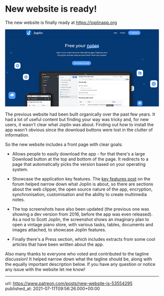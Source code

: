 # New website is ready!

The new website is finally ready at https://joplinapp.org

![](images/20210711-095626_0.png)

The previous website had been built organically over the past few years. It had a lot of useful content but finding your way was tricky and, for new users, it wasn't clear what Joplin was about. Finding out how to install the app wasn't obvious since the download buttons were lost in the clutter of information.

So the new website includes a front page with clear goals:

- Allows people to easily download the app - for that there's a large Download button at the top and bottom of the page. It redirects to a page that automatically picks the version based on your operating system.
    
- Showcase the application key features. The [key features post](https://discourse.joplinapp.org/t/what-are-the-key-features-of-joplin/5837) on the forum helped narrow down what Joplin is about, so there are sections about the web clipper, the open source nature of the app, encryption, synchronisation, customisation and the ability to create multimedia notes.
    
- The top screenshots have also been updated (the previous one was showing a dev version from 2016, before the app was even released). As a nod to Scott Joplin, the screenshot shows an imaginary plan to open a vintage piano store, with various tasks, tables, documents and images attached, to showcase Joplin features.
    
- Finally there's a Press section, which includes extracts from some cool articles that have been written about the app.

Also many thanks to everyone who voted and contributed to the tagline discussion! It helped narrow down what the tagline should be, along with the equally important description below. If you have any question or notice any issue with the website let me know!

* * *

url: https://www.patreon.com/posts/new-website-is-53554295
published_at: 2021-07-11T09:56:26.000+00:00